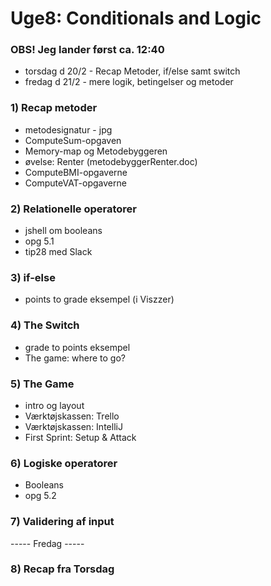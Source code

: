 # Uge8: Conditionals and Logic
### OBS! Jeg lander først ca. 12:40
 
 - torsdag d 20/2 - Recap Metoder, if/else samt switch
 - fredag d 21/2 - mere logik, betingelser og metoder


### 1) Recap metoder
- metodesignatur - jpg
- ComputeSum-opgaven
- Memory-map og Metodebyggeren
- øvelse: Renter (metodebyggerRenter.doc)
- ComputeBMI-opgaverne
- ComputeVAT-opgaverne

### 2) Relationelle operatorer
- jshell om booleans
- opg 5.1
- tip28 med Slack

### 3) if-else
- points to grade eksempel (i Viszzer)

### 4) The Switch
- grade to points eksempel 
- The game: where to go?

### 5) The Game
- intro og layout
- Værktøjskassen: Trello 
- Værktøjskassen: IntelliJ 
- First Sprint: Setup & Attack

### 6) Logiske operatorer
- Booleans
- opg 5.2

### 7) Validering af input

----- Fredag -----

### 8) Recap fra Torsdag

